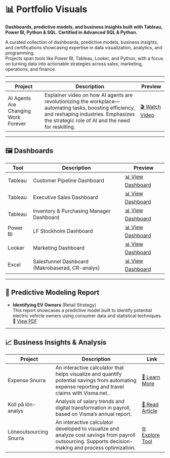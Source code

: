 # 📊 Portfolio Visuals

**Dashboards, predictive models, and business insights built with Tableau, Power BI, Python & SQL. Certified in Advanced SQL & Python.**

A curated collection of dashboards, predictive models, business insights, and certifications showcasing expertise in data visualization, analytics, and programming.  
Projects span tools like Power BI, Tableau, Looker, and Python, with a focus on turning data into actionable strategies across sales, marketing, operations, and finance.

---

| Project                         | Description                                                                 | Preview |
|----------------------------------|-----------------------------------------------------------------------------|---------|
| AI Agents Are Changing Work Forever | Explainer video on how AI agents are revolutionizing the workplace—automating tasks, boosting efficiency, and reshaping industries. Emphasizes the strategic role of AI and the need for reskilling. | [🎬 Watch Video](https://drive.google.com/file/d/1kGwvxuwD4STT7agJOD_ISjKDEBMzFDyS/view?usp=drive_link) |

---

## 🖼️ Dashboards

| Tool     | Description                                | Preview |
|----------|--------------------------------------------|---------|
| Tableau  | Customer Pipeline Dashboard                | [📊 View Dashboard](https://drive.google.com/file/d/1XriSZaXRHrqfV0KGjI-EFKdiYZ81_EiI/view?usp=drive_link) |
| Tableau  | Executive Sales Dashboard                  | [📊 View Dashboard](https://drive.google.com/file/d/11w0sD9XJRMwkCrORF5FnI8G4jXF18kjv/view?usp=drive_link) |
| Tableau  | Inventory & Purchasing Manager Dashboard   | [📊 View Dashboard](https://drive.google.com/file/d/1VPFoaW_xIyP6B2AgA2poNvd8wkoi5Mx7/view?usp=drive_link) |
| Power BI | LF Stockholm Dashboard                     | [📊 View Dashboard](https://drive.google.com/file/d/1e_0Zf5ka5OmN8YHIGXmd80oI1nwqoEu0/view?usp=drive_link) |
| Looker   | Marketing Dashboard                        | [📊 View Dashboard](https://drive.google.com/file/d/1b2-5zkPZMQjvq6A0zNSJ2rLmpNrPeiDg/view?usp=drive_link) |
| Excel    | Salesfunnel Dashboard (Makrobaserad, CR-analys) | [📊 View Dashboard](https://drive.google.com/file/d/1WlnHa03WevU190UdZREVwaiC7cnf37PX/view?usp=drive_link) |

---

## 📄 Predictive Modeling Report

- **Identifying EV Owners** (Retail Strategy)  
This report showcases a predictive model built to identify potential electric vehicle owners using consumer data and statistical techniques.  
📄 [View PDF](https://drive.google.com/file/d/1KIObKcbjO1RopIHToD9bma5aMTkfT4my/view?usp=drive_link)

---

## 📈 Business Insights & Analysis

| Project                  | Description                                                                 | Link |
|--------------------------|------------------------------------------------------------------------------|------|
| Expense Snurra          | An interactive calculator that helps visualize and quantify potential savings from automating expense reporting and travel claims with Visma.net.. | [🔗 Learn More](https://www.exsitec.se/affarssystem/visma-net/expense/kvittoredovisning/reserakningar) |
| Koll på lön-analys       | Analysis of salary trends and digital transformation in payroll, based on Visma’s annual report. | [📄 Read Article](https://www.visma.se/nyheter/stor-arbetsplatsomstallning-i-lonerevolutionen) |
| Löneoutsourcing Snurra | An interactive calculator developed to visualize and analyze cost savings from payroll outsourcing. Supports decision-making and process optimization. | [🌐 Explore Tool](https://agdaps.se/loneoutsourcing) |
